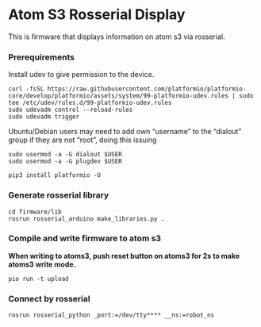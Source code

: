 # Atom S3 Rosserial Display

This is firmware that displays information on atom s3 via rosserial.

### Prerequirements

Install udev to give permission to the device.

```
curl -fsSL https://raw.githubusercontent.com/platformio/platformio-core/develop/platformio/assets/system/99-platformio-udev.rules | sudo tee /etc/udev/rules.d/99-platformio-udev.rules
sudo udevadm control --reload-rules
sudo udevadm trigger
```

Ubuntu/Debian users may need to add own “username” to the “dialout” group if they are not “root”, doing this issuing

```
sudo usermod -a -G dialout $USER
sudo usermod -a -G plugdev $USER
```

```
pip3 install platformio -U
```

### Generate rosserial library
```
cd firmware/lib
rosrun rosserial_arduino make_libraries.py .
```

### Compile and write firmware to atom s3
**When writing to atoms3, push reset button on atoms3 for 2s to make atoms3 write mode.**
```
pio run -t upload
```

### Connect by rosserial
```
rosrun rosserial_python _port:=/dev/tty**** __ns:=robot_ns
```
